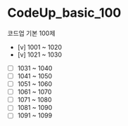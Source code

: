 # CodeUp_basic_100
코드업 기본 100제

- [v] 1001 ~ 1020
- [v] 1021 ~ 1030
- [ ] 1031 ~ 1040
- [ ] 1041 ~ 1050
- [ ] 1051 ~ 1060
- [ ] 1061 ~ 1070
- [ ] 1071 ~ 1080
- [ ] 1081 ~ 1090
- [ ] 1091 ~ 1099
